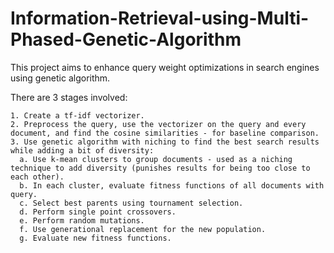 # Information-Retrieval-using-Multi-Phased-Genetic-Algorithm

This project aims to enhance query weight optimizations in search engines using genetic algorithm.  


There are 3 stages involved:  
```
1. Create a tf-idf vectorizer.
2. Preprocess the query, use the vectorizer on the query and every document, and find the cosine similarities - for baseline comparison.    
3. Use genetic algorithm with niching to find the best search results while adding a bit of diversity:  
  a. Use k-mean clusters to group documents - used as a niching technique to add diversity (punishes results for being too close to each other).
  b. In each cluster, evaluate fitness functions of all documents with query.
  c. Select best parents using tournament selection.  
  d. Perform single point crossovers.
  e. Perform random mutations.
  f. Use generational replacement for the new population.
  g. Evaluate new fitness functions.
```
